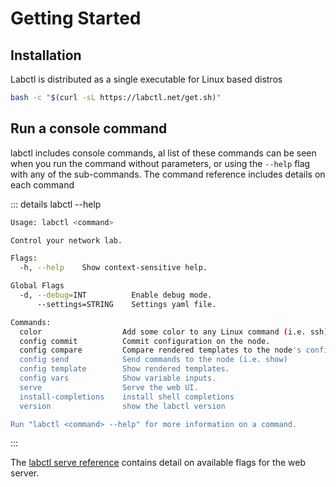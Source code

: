 # Getting Started

## Installation

Labctl is distributed as a single executable for Linux based distros

<div class="getting-started-command">

```bash
bash -c "$(curl -sL https://labctl.net/get.sh)"
```

</div>

## Run a console command

labctl includes console commands, al list of these commands can be seen when you run the command without parameters, or using the  `--help` flag with any of the sub-commands. The command reference includes details on each command

::: details labctl --help

```bash
Usage: labctl <command>

Control your network lab.

Flags:
  -h, --help    Show context-sensitive help.

Global Flags
  -d, --debug=INT          Enable debug mode.
      --settings=STRING    Settings yaml file.

Commands:
  color                  Add some color to any Linux command (i.e. ssh).
  config commit          Commit configuration on the node.
  config compare         Compare rendered templates to the node's config.
  config send            Send commands to the node (i.e. show)
  config template        Show rendered templates.
  config vars            Show variable inputs.
  serve                  Serve the web UI.
  install-completions    install shell completions
  version                show the labctl version

Run "labctl <command> --help" for more information on a command.
```

:::

<!--@include:  ../.vitepress/snippet/start-ui.md -->

The [labctl serve reference](/reference/serve) contains detail on available flags for the web server.
